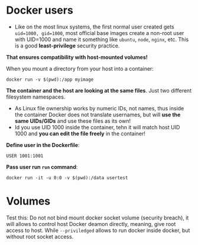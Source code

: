 # Docker users

- Like on the most linux systems, the first normal user created gets `uid=1000, gid=1000`, most official base images create a non-root user with UID=1000 and name it something like `ubuntu`, `node`, `nginx`, etc. This is a good **least-privilege** security practice.

**That ensures compatibility with host-mounted volumes!**

When you mount a directory from your host into a container:

```
docker run -v $(pwd):/app myimage
```

**The container and the host are looking at the same files**. Just two different filesystem namespaces.

- As Linux file ownership works by numeric IDs, not names, thus inside the container Docker does not translate usernames, but will **use the same UIDs/GIDs** and use these files as its own!
- Id you use UID 1000 inside the container, tehn it will match host UID 1000 and **you can edit the file freely** in the container!

**Define user in the Dockerfile**:

```
USER 1001:1001
```

**Pass user run `run` command**:

```
docker run -it -u 0:0 -v $(pwd):/data usertest
```

# Volumes

Test this: Do not not bind mount docker socket volume (security breach), it will allows to control host Docker deamon directly, meaning, give root access to host. While `--priviledged` allows to run docker inside docker, but without root socket access.
